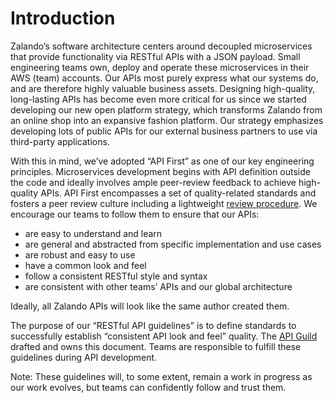 # Introduction

Zalando’s software architecture centers around decoupled microservices that provide functionality
via RESTful APIs with a JSON payload. Small engineering teams own, deploy and operate these microservices in
their AWS (team) accounts. Our APIs most purely express what our systems do, and are therefore
highly valuable business assets. Designing high-quality, long-lasting APIs has become even more
critical for us since we started developing our new open platform strategy, which transforms Zalando
from an online shop into an expansive fashion platform. Our strategy emphasizes developing lots of
public APIs for our external business partners to use via third-party applications. 

With this in mind, we’ve adopted “API First” as one of our key engineering principles.
Microservices development begins with API definition outside the code and ideally involves ample
peer-review feedback to achieve high-quality APIs. API First encompasses a set of quality-related
standards and fosters a peer review culture including a lightweight [review
procedure](https://docs.google.com/document/d/19aVhUS5I9d9C01b_ckRJCrKmEpXDW0PJ3rxZshRxwYk/edit).
We encourage our teams to follow them to ensure that our APIs:

- are easy to understand and learn 
- are general and abstracted from specific implementation and use cases
- are robust and easy to use
- have a common look and feel
- follow a consistent RESTful style and syntax
- are consistent with other teams’ APIs and our global architecture
     
Ideally, all Zalando APIs will look like the same author created them. 

The purpose of our “RESTful API guidelines” is to define standards to successfully establish
“consistent API look and feel” quality. The [API Guild](https://techwiki.zalando.net/display/GUL/API)
drafted and owns this document. Teams are responsible to fulfill these guidelines during API
development. 

Note: These guidelines will, to some extent, remain a work in progress as our work evolves, but
teams can confidently follow and trust them.

